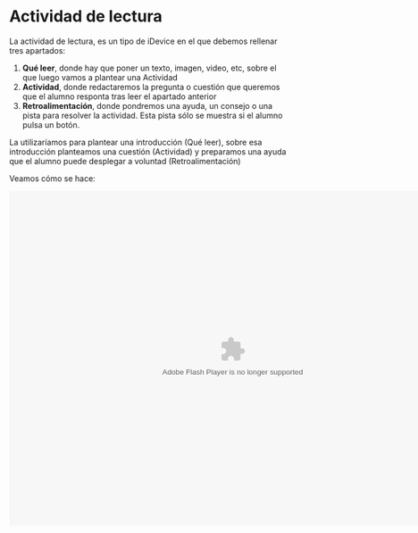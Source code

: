 
# Actividad de lectura

La actividad de lectura, es un tipo de iDevice en el que debemos rellenar tres apartados:

1. **Qué leer**, donde hay que poner un texto, imagen, video, etc, sobre el que luego vamos a plantear una Actividad
1. **Actividad**, donde redactaremos la pregunta o cuestión que queremos que el alumno responta tras leer el apartado anterior
1. **Retroalimentación**, donde pondremos una ayuda, un consejo o una pista para resolver la actividad. Esta pista sólo se muestra si el alumno pulsa un botón.

La utilizaríamos para plantear una introducción (Qué leer), sobre esa introducción planteamos una cuestión (Actividad) y preparamos una ayuda que el alumno puede desplegar a voluntad (Retroalimentación)

Veamos cómo se hace:

<object data="http://aularagon.catedu.es/materialesaularagon2013/herramelabor/tm2/iD_ActLectura.swf" height="600" style="display: block; margin-left: auto; margin-right: auto;" type="application/x-shockwave-flash" width="800"><param name="src" value="http://aularagon.catedu.es/materialesaularagon2013/herramelabor/tm2/iD_ActLectura.swf"/></object>


